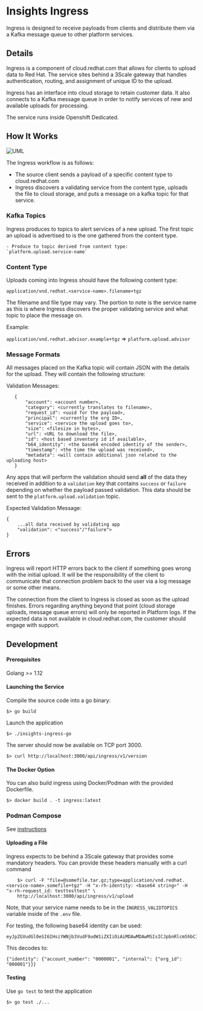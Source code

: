 # Insights Ingress

Ingress is designed to receive payloads from clients and distribute them via a
Kafka message queue to other platform services.

## Details

Ingress is a component of cloud.redhat.com that allows for clients to upload data
to Red Hat. The service sites behind a 3Scale gateway that handles authentication,
routing, and assignment of unique ID to the upload.

Ingress has an interface into cloud storage to retain customer data. It also connects
to a Kafka message queue in order to notify services of new and available uploads
for processing.

The service runs inside Openshift Dedicated.

## How It Works

![UML](http://www.plantuml.com/plantuml/png/ZL8zRzj03DtrAmXrQO4ubIKv2JGO6JiL7Jpr0mPzefo3xqCzKWQS8F-zTvRaE4EBQX8V7n_9ntjamI23DQ3TFX1priTOAzsZ4r16avDtKCKA3Rs3vif8rNA2tg1qFjZReJSUsrkcSDIA75hAMXJS8HDmrLEmw9Bys6Mn7gMRgCTw_oIy61FGuoa9PMD-iPxw_Pqu4QwOwedK0Jfj25W_qmrCGq6SAaQMMeqWfvuoD3ApKPiXK0RnkoZECtxPRBu12yh0e7nByB5ULf_hvUfJHePfak11gLZsln9bKSPozxRfkDT4ZTMzTqoNzNvys9c1Vgsll6nWD7ss0iH7gzyC-STj6h2yJ_mZ6jsYn9hPfUoh5uAGl0RVmSNLbnoLyeEJl86yIDyol_dfSeL2UnzE2UwyFsEM1DFr8_Roce10lmTYsUesqNPbLH-wdUEZQGzjToxfWtRfYPb4y66Vg0cVfehe_BjD2umv_PmIPL4_f708vappbhPSRLEOuDrT7SN6zthkZanNq9Obn2NFLD6MMD3sYHSFL2oAQb6iDikxPdNVbAlRX-LTNTxVrwll-Mls6AytMFC7 "Ingress Processing Flow")

The Ingress workflow is as follows:

  - The source client sends a payload of a specific content type to cloud.redhat.com
  - Ingress discovers a validating service from the content type, uploads the file to
  cloud storage, and puts a message on a kafka topic for that service.

### Kafka Topics

Ingress produces to topics to alert services of a new upload. The first topic an
upload is advertised to is the one gathered from the content type.

    - Produce to topic derived from content type: `platform.upload.service-name`

### Content Type

Uploads coming into Ingress should have the following content type:

`application/vnd.redhat.<service-name>.filename+tgz`

The filename and file type may vary. The portion to note is the service name as 
this is where Ingress discovers the proper validating service and what topic to 
place the message on. 

Example:

  `application/vnd.redhat.advisor.example+tgz` => `platform.upload.advisor`

### Message Formats

All messages placed on the Kafka topic will contain JSON with the details for the 
upload. They will contain the following structure:

Validation Messages:

       {
           "account": <account number>,
           "category": <currently translates to filename>,
           "request_id": <uuid for the payload>,
           "principal": <currently the org ID>,
           "service": <service the upload goes to>,
           "size": <filesize in bytes>,
           "url": <URL to download the file>,
           "id": <host based inventory id if available>,
           "b64_identity": <the base64 encoded identity of the sender>,
           "timestamp": <the time the upload was received>,
           "metadata": <will contain additional json related to the uploading host>
       }

Any apps that will perform the validation should send **all** of the data they
received in addition to a `validation` key that contains `success` or `failure`
depending on whether the payload passed validation. This data should be sent to 
the `platform.upload.validation` topic.

Expected Validation Message:
    
    {
        ...all data received by validating app
        "validation": <"success"/"failure">
    }

## Errors

Ingress will report HTTP errors back to the client if something goes wrong with the
initial upload. It will be the responsibility of the client to communicate that
connection problem back to the user via a log message or some other means.

The connection from the client to Ingress is closed as soon as the upload finishes.
Errors regarding anything beyond that point (cloud storage uploads, message queue errors)
will only be reported in Platform logs. If the expected data is not available in
cloud.redhat.com, the customer should engage with support.

## Development

#### Prerequisites

Golang >= 1.12

#### Launching the Service

Compile the source code into a go binary:

    $> go build

Launch the application

    $> ./insights-ingress-go

The server should now be available on TCP port 3000.

    $> curl http://localhost:3000/api/ingress/v1/version

#### The Docker Option

You can also build ingress using Docker/Podman with the provided Dockerfile.

    $> docker build . -t ingress:latest

### Podman Compose

See [instructions](https://github.com/RedHatInsights/insights-ingress-go/blob/master/development/README.md)

#### Uploading a File

Ingress expects to be behind a 3Scale gateway that provides some mandatory headers.
You can provide these headers manually with a curl command

        $> curl -F "file=@somefile.tar.gz;type=application/vnd.redhat.<service-name>.somefile+tgz" -H "x-rh-identity: <base64 string>" -H "x-rh-request_id: testtesttest" \
        http://localhost:3000/api/ingress/v1/upload

Note, that your service name needs to be in the `INGRESS_VALIDTOPICS` variable inside of the `.env` file.

For testing, the following base64 identity can be used:

    eyJpZGVudGl0eSI6IHsiYWNjb3VudF9udW1iZXIiOiAiMDAwMDAwMSIsICJpbnRlcm5hbCI6IHsib3JnX2lkIjogIjAwMDAwMSJ9fX0=

This decodes to:

    {"identity": {"account_number": "0000001", "internal": {"org_id": "000001"}}}

#### Testing

Use `go test` to test the application

    $> go test ./...
